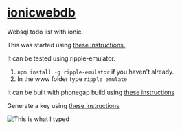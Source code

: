 # <a href="https://github.com/rhildred/ionicwebdb" target="_blank">ionicwebdb</a>
Websql todo list with ionic.

This was started using <a href="https://ionicframework.com/docs/v1/getting-started/" target="_blank">these instructions.</a>

It can be tested using ripple-emulator.

1. `npm install -g ripple-emulator` if you haven't already.
1. In the www folder type `ripple emulate`

It can be built with phonegap build using [these instructions](https://pointdeveloper.com/how-to-build-ionic-app-with-phonegap-build/)

Generate a key using [these instructions](https://coderwall.com/p/r09hoq/android-generate-release-debug-keystores)

![This is what I typed](https://rhildred.github.io/ionicwebdb/readmeimages/KeytoolCapture.PNG "What I typed")

